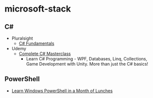 # microsoft-stack

## C\#

- Pluralsight
  - [C# Fundamentals](csharp/pluralsight/csharp-fundamentals/)
- Udemy
  - [Complete C# Masterclass](csharp/udemy/complete-csharp-masterclass/)
    - Learn C# Programming - WPF, Databases, Linq, Collections, Game Development with Unity. More than just the C# basics!

## PowerShell

- [Learn Windows PowerShell in a Month of Lunches](powershell\learn-windows-powershell-in-a-month-of-lunches)
